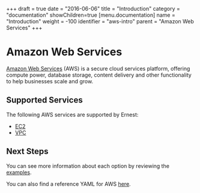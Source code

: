 +++
draft = true
date = "2016-06-06"
title = "Introduction"
category = "documentation"
showChildren=true
[menu.documentation]
  name = "Introduction"
  weight = -100
  identifier = "aws-intro"
  parent = "Amazon Web Services"
+++

# Amazon Web Services

[Amazon Web Services](https://aws.amazon.com/) (AWS) is a secure cloud services platform, offering compute power, database storage, content delivery and other functionality to help businesses scale and grow.

## Supported Services

The following AWS services are supported by Ernest:

* [EC2](https://aws.amazon.com/ec2/)
* [VPC](https://aws.amazon.com/vpc/)

## Next Steps

You can see more information about each option by reviewing the [examples](/documentation/aws-examples/).

You can also find a reference YAML for AWS [here](/documentation/aws-yaml/).